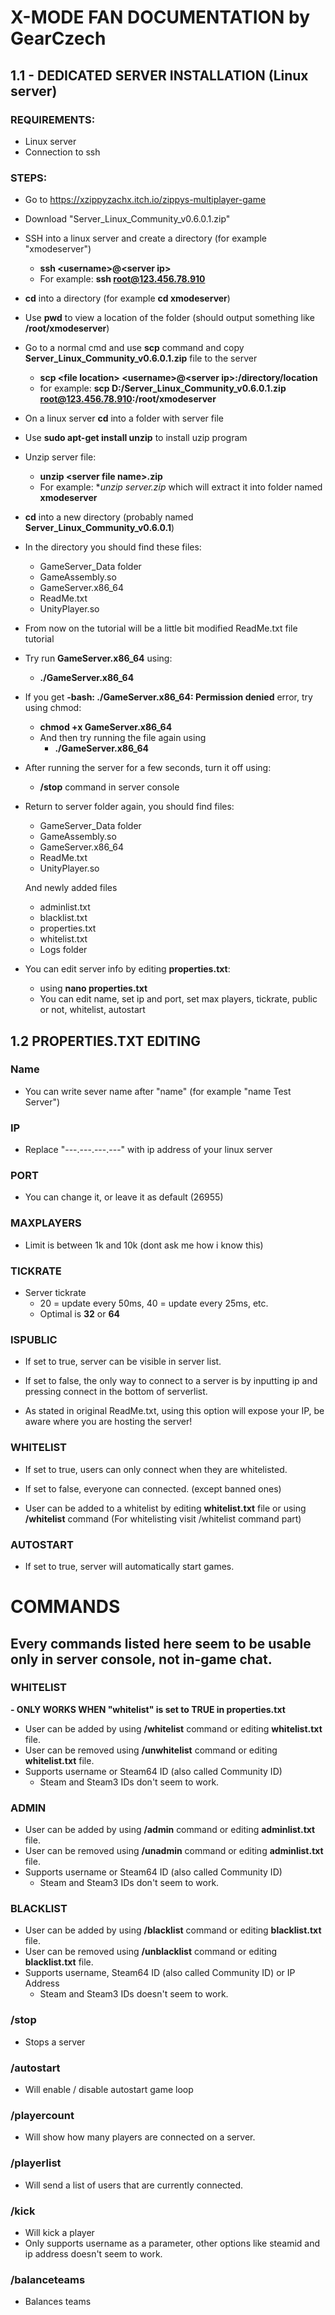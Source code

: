 # X-MODE FAN DOCUMENTATION by GearCzech

## 1.1 - DEDICATED SERVER INSTALLATION (Linux server)
### REQUIREMENTS:
- Linux server
- Connection to ssh

### STEPS:
- Go to https://xzippyzachx.itch.io/zippys-multiplayer-game
- Download "Server_Linux_Community_v0.6.0.1.zip"
- SSH into a linux server and create a directory (for example "xmodeserver")
	- **ssh \<username>@\<server ip>**
	- For example: **ssh root@123.456.78.910**
- **cd** into a directory (for example **cd xmodeserver**)
- Use **pwd** to view a location of the folder (should output something like **/root/xmodeserver**)
- Go to a normal cmd and use **scp** command and copy **Server_Linux_Community_v0.6.0.1.zip** file to the server
	- **scp \<file location> \<username>@\<server ip>:/directory/location**
	- for example: **scp D:/Server_Linux_Community_v0.6.0.1.zip root@123.456.78.910:/root/xmodeserver**
- On a linux server **cd** into a folder with server file
- Use **sudo apt-get install unzip** to install uzip program
- Unzip server file:
	- **unzip \<server file name>.zip**
	- For example: **unzip server.zip* which will extract it into folder named **xmodeserver**
- **cd** into a new directory (probably named **Server_Linux_Community_v0.6.0.1**)
- In the directory you should find these files:
	- GameServer_Data folder
	- GameAssembly.so
	- GameServer.x86_64
	- ReadMe.txt
	- UnityPlayer.so
- From now on the tutorial will be a little bit modified ReadMe.txt file tutorial
- Try run **GameServer.x86_64** using:
	- **./GameServer.x86_64**
- If you get **-bash: ./GameServer.x86_64: Permission denied** error, try using chmod:
	- **chmod +x GameServer.x86_64**
	- And then try running the file again using
		- **./GameServer.x86_64**
- After running the server for a few seconds, turn it off using:
	- **/stop** command in server console
- Return to server folder again, you should find files:
	- GameServer_Data folder
	- GameAssembly.so
	- GameServer.x86_64
	- ReadMe.txt
	- UnityPlayer.so
	
	And newly added files
	- adminlist.txt
	- blacklist.txt
	- properties.txt
	- whitelist.txt
	- Logs folder
- You can edit server info by editing **properties.txt**:
	- using **nano properties.txt**
	- You can edit name, set ip and port, set max players, tickrate, public or not, whitelist, autostart

## 1.2 PROPERTIES.TXT EDITING
### Name
- You can write sever name after "name" (for example "name Test Server")

### IP
- Replace "---.---.---.---" with ip address of your linux server

### PORT
- You can change it, or leave it as default (26955)

### MAXPLAYERS
- Limit is between 1k and 10k (dont ask me how i know this)

### TICKRATE
- Server tickrate
	- 20 = update every 50ms, 40 = update every 25ms, etc.
	- Optimal is **32** or **64**

### ISPUBLIC
- If set to true, server can be visible in server list.
- If set to false, the only way to connect to a server is by inputting ip and pressing connect in the bottom of serverlist.

- As stated in original ReadMe.txt, using this option will expose your IP, be aware where you are hosting the server!

### WHITELIST
- If set to true, users can only connect when they are whitelisted.
- If set to false, everyone can connected. (except banned ones)

- User can be added to a whitelist by editing **whitelist.txt** file or using **/whitelist** command (For whitelisting visit /whitelist command part)

### AUTOSTART
- If set to true, server will automatically start games.

# COMMANDS
## Every commands listed here seem to be usable only in server console, not in-game chat.
### WHITELIST
**- ONLY WORKS WHEN "whitelist" is set to TRUE in properties.txt**
- User can be added by using **/whitelist** command or editing **whitelist.txt** file.
- User can be removed using **/unwhitelist** command or editing **whitelist.txt** file.
- Supports username or Steam64 ID (also called Community ID)
	- Steam and Steam3 IDs don't seem to work.

### ADMIN
- User can be added by using **/admin** command or editing **adminlist.txt** file.
- User can be removed using **/unadmin** command or editing **adminlist.txt** file.
- Supports username or Steam64 ID (also called Community ID)
	- Steam and Steam3 IDs don't seem to work.

### BLACKLIST
- User can be added by using **/blacklist** command or editing **blacklist.txt** file.
- User can be removed using **/unblacklist** command or editing **blacklist.txt** file.
- Supports username, Steam64 ID (also called Community ID) or IP Address
	- Steam and Steam3 IDs doesn't seem to work.

### /stop
- Stops a server

### /autostart
- Will enable / disable autostart game loop

### /playercount 
- Will show how many players are connected on a server.

### /playerlist
- Will send a list of users that are currently connected.

### /kick <nick>
- Will kick a player
- Only supports username as a parameter, other options like steamid and ip address doesn't seem to work.
	
### /balanceteams
- Balances teams
